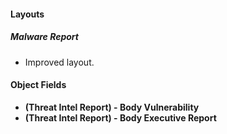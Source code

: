 
#### Layouts
##### Malware Report
- Improved layout.

#### Object Fields
- **(Threat Intel Report) - Body Vulnerability**
- **(Threat Intel Report) - Body Executive Report**
